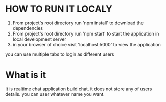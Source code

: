 # HOW TO RUN IT LOCALY

1) From project's root directory run 'npm install' to download the dependencies
2) From project's root directory run 'npm start' to start the application in local development server
3) in your browser of choice visit 'localhost:5000' to view the application

you can use multiple tabs to login as different users

# What is it

It is realtime chat application build chat. it does not store any of users details. you can user whatever name you want.